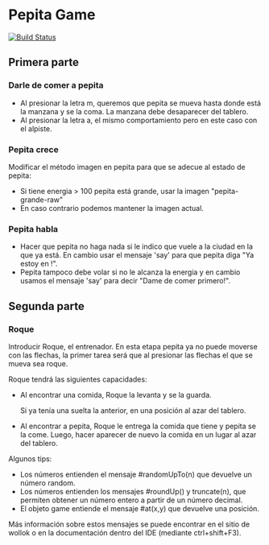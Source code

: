 # Pepita Game
 
[![Build Status](https://travis-ci.org/wollok/pepitaGame.svg?branch=master)](https://travis-ci.org/wollok/pepitaGame)

## Primera parte
### Darle de comer a pepita
- Al presionar la letra m, queremos que pepita se mueva hasta donde está la manzana y se la coma.
 La manzana debe desaparecer del tablero.
- Al presionar la letra a, el mismo comportamiento pero en este caso con el alpiste.

### Pepita crece
Modificar el método imagen en pepita para que se adecue al estado de pepita:
- Si tiene energia > 100 pepita está grande, usar la imagen "pepita-grande-raw"
- En caso contrario podemos mantener la imagen actual.

### Pepita habla
- Hacer que pepita no haga nada si le indico que vuele a la ciudad en la que ya está. En cambio usar el mensaje 'say' para que pepita diga "Ya estoy en <nombre de la ciudad>!".
- Pepita tampoco debe volar si no le alcanza la energia y en cambio usamos el mensaje 'say' para decir "Dame de comer primero!".


## Segunda parte
### Roque
Introducir Roque, el entrenador. 
En esta etapa pepita ya no puede moverse con las flechas, 
la primer tarea será que al presionar las flechas el que se mueva sea roque.

Roque tendrá las siguientes capacidades:
- Al encontrar una comida, Roque la levanta y se la guarda.

  Si ya tenía una suelta la anterior, en una posición al azar del tablero.
  
- Al encontrar a pepita, Roque le entrega la comida que tiene y pepita se la come. 
Luego, hacer aparecer de nuevo la comida en un lugar al azar del tablero.

Algunos tips:
- Los números entienden el mensaje #randomUpTo(n) que devuelve un número random.
- Los números entienden los mensajes #roundUp() y truncate(n), que permiten obtener un número entero a partir de un número decimal.
- El objeto game entiende el mensaje #at(x,y) que devuelve una posición.

Más información sobre estos mensajes se puede encontrar en el sitio de wollok o en la documentación dentro del IDE (mediante ctrl+shift+F3).

